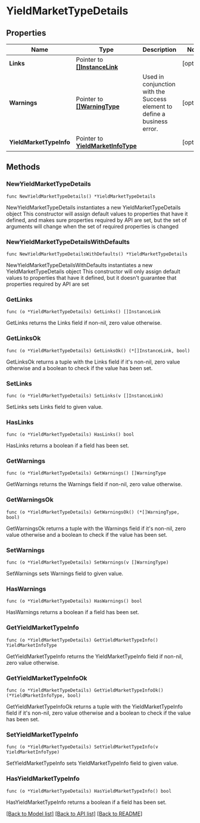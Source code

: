 # YieldMarketTypeDetails

## Properties

Name | Type | Description | Notes
------------ | ------------- | ------------- | -------------
**Links** | Pointer to [**[]InstanceLink**](InstanceLink.md) |  | [optional] 
**Warnings** | Pointer to [**[]WarningType**](WarningType.md) | Used in conjunction with the Success element to define a business error. | [optional] 
**YieldMarketTypeInfo** | Pointer to [**YieldMarketInfoType**](YieldMarketInfoType.md) |  | [optional] 

## Methods

### NewYieldMarketTypeDetails

`func NewYieldMarketTypeDetails() *YieldMarketTypeDetails`

NewYieldMarketTypeDetails instantiates a new YieldMarketTypeDetails object
This constructor will assign default values to properties that have it defined,
and makes sure properties required by API are set, but the set of arguments
will change when the set of required properties is changed

### NewYieldMarketTypeDetailsWithDefaults

`func NewYieldMarketTypeDetailsWithDefaults() *YieldMarketTypeDetails`

NewYieldMarketTypeDetailsWithDefaults instantiates a new YieldMarketTypeDetails object
This constructor will only assign default values to properties that have it defined,
but it doesn't guarantee that properties required by API are set

### GetLinks

`func (o *YieldMarketTypeDetails) GetLinks() []InstanceLink`

GetLinks returns the Links field if non-nil, zero value otherwise.

### GetLinksOk

`func (o *YieldMarketTypeDetails) GetLinksOk() (*[]InstanceLink, bool)`

GetLinksOk returns a tuple with the Links field if it's non-nil, zero value otherwise
and a boolean to check if the value has been set.

### SetLinks

`func (o *YieldMarketTypeDetails) SetLinks(v []InstanceLink)`

SetLinks sets Links field to given value.

### HasLinks

`func (o *YieldMarketTypeDetails) HasLinks() bool`

HasLinks returns a boolean if a field has been set.

### GetWarnings

`func (o *YieldMarketTypeDetails) GetWarnings() []WarningType`

GetWarnings returns the Warnings field if non-nil, zero value otherwise.

### GetWarningsOk

`func (o *YieldMarketTypeDetails) GetWarningsOk() (*[]WarningType, bool)`

GetWarningsOk returns a tuple with the Warnings field if it's non-nil, zero value otherwise
and a boolean to check if the value has been set.

### SetWarnings

`func (o *YieldMarketTypeDetails) SetWarnings(v []WarningType)`

SetWarnings sets Warnings field to given value.

### HasWarnings

`func (o *YieldMarketTypeDetails) HasWarnings() bool`

HasWarnings returns a boolean if a field has been set.

### GetYieldMarketTypeInfo

`func (o *YieldMarketTypeDetails) GetYieldMarketTypeInfo() YieldMarketInfoType`

GetYieldMarketTypeInfo returns the YieldMarketTypeInfo field if non-nil, zero value otherwise.

### GetYieldMarketTypeInfoOk

`func (o *YieldMarketTypeDetails) GetYieldMarketTypeInfoOk() (*YieldMarketInfoType, bool)`

GetYieldMarketTypeInfoOk returns a tuple with the YieldMarketTypeInfo field if it's non-nil, zero value otherwise
and a boolean to check if the value has been set.

### SetYieldMarketTypeInfo

`func (o *YieldMarketTypeDetails) SetYieldMarketTypeInfo(v YieldMarketInfoType)`

SetYieldMarketTypeInfo sets YieldMarketTypeInfo field to given value.

### HasYieldMarketTypeInfo

`func (o *YieldMarketTypeDetails) HasYieldMarketTypeInfo() bool`

HasYieldMarketTypeInfo returns a boolean if a field has been set.


[[Back to Model list]](../README.md#documentation-for-models) [[Back to API list]](../README.md#documentation-for-api-endpoints) [[Back to README]](../README.md)


